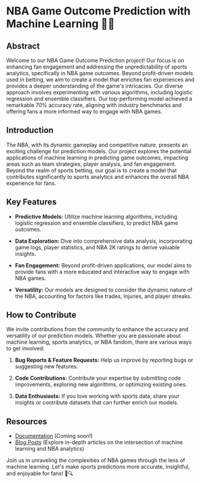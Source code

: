 # NBA Game Outcome Prediction with Machine Learning 🏀🤖

## Abstract

Welcome to our NBA Game Outcome Prediction project! Our focus is on enhancing fan engagement and addressing the unpredictability of sports analytics, specifically in NBA game outcomes. Beyond profit-driven models used in betting, we aim to create a model that enriches fan experiences and provides a deeper understanding of the game's intricacies. Our diverse approach involves experimenting with various algorithms, including logistic regression and ensemble classifiers. Our top-performing model achieved a remarkable 70% accuracy rate, aligning with industry benchmarks and offering fans a more informed way to engage with NBA games.

## Introduction

The NBA, with its dynamic gameplay and competitive nature, presents an exciting challenge for prediction models. Our project explores the potential applications of machine learning in predicting game outcomes, impacting areas such as team strategies, player analysis, and fan engagement. Beyond the realm of sports betting, our goal is to create a model that contributes significantly to sports analytics and enhances the overall NBA experience for fans.

## Key Features

- **Predictive Models:** Utilize machine learning algorithms, including logistic regression and ensemble classifiers, to predict NBA game outcomes.
  
- **Data Exploration:** Dive into comprehensive data analysis, incorporating game logs, player statistics, and NBA 2K ratings to derive valuable insights.

- **Fan Engagement:** Beyond profit-driven applications, our model aims to provide fans with a more educated and interactive way to engage with NBA games.

- **Versatility:** Our models are designed to consider the dynamic nature of the NBA, accounting for factors like trades, injuries, and player streaks.

## How to Contribute

We invite contributions from the community to enhance the accuracy and versatility of our prediction models. Whether you are passionate about machine learning, sports analytics, or NBA fandom, there are various ways to get involved:

1. **Bug Reports & Feature Requests:** Help us improve by reporting bugs or suggesting new features.
  
2. **Code Contributions:** Contribute your expertise by submitting code improvements, exploring new algorithms, or optimizing existing ones.

3. **Data Enthusiasts:** If you love working with sports data, share your insights or contribute datasets that can further enrich our models.

## Resources

- [Documentation](#) (Coming soon!)
- [Blog Posts](#) (Explore in-depth articles on the intersection of machine learning and NBA analytics)

Join us in unraveling the complexities of NBA games through the lens of machine learning. Let's make sports predictions more accurate, insightful, and enjoyable for fans! 🎉🔍
